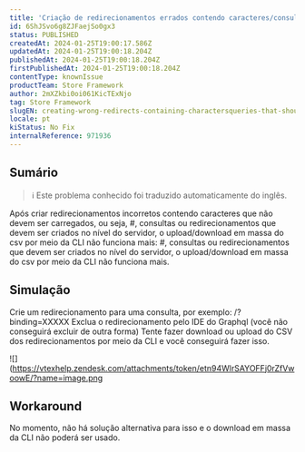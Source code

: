 ```yaml
---
title: 'Criação de redirecionamentos errados contendo caracteres/consultas que não deveriam ser carregados o upload/download do csv por meio da CLI não funciona'
id: 6ShJSvo6g8ZJFaejSo0gx3
status: PUBLISHED
createdAt: 2024-01-25T19:00:17.586Z
updatedAt: 2024-01-25T19:00:18.204Z
publishedAt: 2024-01-25T19:00:18.204Z
firstPublishedAt: 2024-01-25T19:00:18.204Z
contentType: knownIssue
productTeam: Store Framework
author: 2mXZkbi0oi061KicTExNjo
tag: Store Framework
slugEN: creating-wrong-redirects-containing-charactersqueries-that-shouldnt-be-uploaded-the-uploaddownload-of-the-csv-through-the-cli-doesnt-work
locale: pt
kiStatus: No Fix
internalReference: 971936
---
```


## Sumário

>ℹ️ Este problema conhecido foi traduzido automaticamente do inglês.


Após criar redirecionamentos incorretos contendo caracteres que não devem ser carregados, ou seja, #, consultas ou redirecionamentos que devem ser criados no nível do servidor, o upload/download em massa do csv por meio da CLI não funciona mais: #, consultas ou redirecionamentos que devem ser criados no nível do servidor, o upload/download em massa do csv por meio da CLI não funciona mais.

## Simulação


Crie um redirecionamento para uma consulta, por exemplo: /?binding=XXXXX
Exclua o redirecionamento pelo IDE do Graphql (você não conseguirá excluir de outra forma)
Tente fazer download ou upload do CSV dos redirecionamentos por meio da CLI e você conseguirá fazer isso.

 ![](https://vtexhelp.zendesk.com/attachments/token/etn94WlrSAYOFFj0rZfVwoowE/?name=image.png

## Workaround


No momento, não há solução alternativa para isso e o download em massa da CLI não poderá ser usado.





